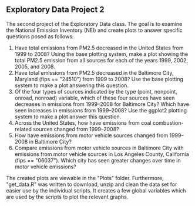 ## Exploratory Data Project 2

The second project of the Exploratory Data class. The goal is to examine the National Emission Inventory (NEI) and create plots to answer specific questions posed as follows:
  1. Have total emissions from PM2.5 decreased in the United States from 1999 to 2008? Using the base plotting system, make a plot showing the total PM2.5 emission from all sources for each of the years 1999, 2002, 2005, and 2008.
  2. Have total emissions from PM2.5 decreased in the Baltimore City, Maryland (fips == "24510") from 1999 to 2008? Use the base plotting system to make a plot answering this question.
  3. Of the four types of sources indicated by the type (point, nonpoint, onroad, nonroad) variable, which of these four sources have seen decreases in emissions from 1999–2008 for Baltimore City? Which have seen increases in emissions from 1999–2008? Use the ggplot2 plotting system to make a plot answer this question.
  4. Across the United States, how have emissions from coal combustion-related sources changed from 1999–2008?
  5. How have emissions from motor vehicle sources changed from 1999–2008 in Baltimore City?
  6. Compare emissions from motor vehicle sources in Baltimore City with emissions from motor vehicle sources in Los Angeles County, California (fips == "06037"). Which city has seen greater changes over time in motor vehicle emissions?

The created plots are viewable in the "Plots" folder. Furthermore, "get_data.R" was written to download, unzip and clean the data set for easier use by the individual scripts. It creates a few global variables which are used by the scripts to plot the relevant graphs.


